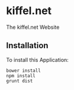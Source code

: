 # kiffel.net

The kiffel.net Website

## Installation
To install this Application:

    bower install
    npm install
    grunt dist

